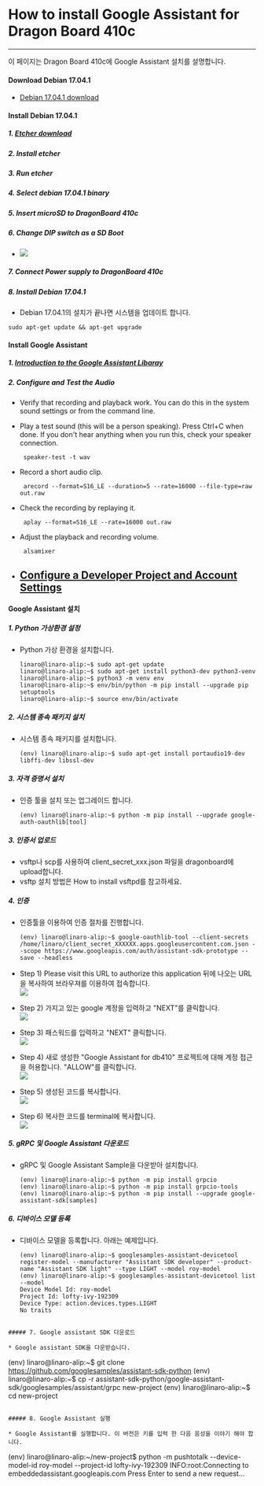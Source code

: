 # How to install Google Assistant for Dragon Board 410c

---

이 페이지는 Dragon Board 410c에 Google Assistant 설치를 설명합니다.

#### Download Debian 17.04.1

* [Debian 17.04.1 download](http://builds.96boards.org/releases/dragonboard410c/linaro/debian/17.04.1/dragonboard410c_sdcard_install_debian-246.zip)

#### Install Debian 17.04.1

##### 1. [Etcher download](https://etcher.io/)

##### 2. Install etcher

##### 3. Run etcher

##### 4. Select debian 17.04.1 binary

##### 5. Insert microSD to DragonBoard 410c

##### 6. Change DIP switch as a SD Boot

* ![](/assets/dragonBoard410c_junper_sdboot.png)

##### 7. Connect Power supply to DragonBoard 410c

##### 8. Install Debian 17.04.1
- Debian 17.04.1의 설치가 끝나면 시스템을 업데이트 합니다.
```
sudo apt-get update && apt-get upgrade
```

#### Install Google Assistant

##### 1. [Introduction to the Google Assistant Libaray](https://developers.google.com/assistant/sdk/guides/library/python/?hl=ko)

##### 2. Configure and Test the Audio

* Verify that recording and playback work. You can do this in the system sound settings or from the command line.
* Play a test sound \(this will be a person speaking\). Press Ctrl+C when done. If you don't hear anything when you run this, check your speaker connection.

  ```
   speaker-test -t wav
  ```

* Record a short audio clip.

  ```
   arecord --format=S16_LE --duration=5 --rate=16000 --file-type=raw out.raw
  ```

* Check the recording by replaying it.

  ```
   aplay --format=S16_LE --rate=16000 out.raw
  ```

* Adjust the playback and recording volume.

  ```
   alsamixer
  ```

* ## [Configure a Developer Project and Account Settings](https://developers.google.com/assistant/sdk/guides/library/python/embed/config-dev-project-and-account?hl=en)

#### Google Assistant 설치

##### 1. Python 가상환경 설정

* Python 가상 환경을 설치합니다.
  ```
  linaro@linaro-alip:~$ sudo apt-get update
  linaro@linaro-alip:~$ sudo apt-get install python3-dev python3-venv
  linaro@linaro-alip:~$ python3 -m venv env
  linaro@linaro-alip:~$ env/bin/python -m pip install --upgrade pip setuptools
  linaro@linaro-alip:~$ source env/bin/activate
  ```

##### 2. 시스템 종속 패키지 설치

* 시스템 종속 패키지를 설치합니다.

  ```
  (env) linaro@linaro-alip:~$ sudo apt-get install portaudio19-dev libffi-dev libssl-dev
  ```

##### 3. 자격 증명서 설치

* 인증 툴을 설치 또는 업그레이드 합니다.
  ```
  (env) linaro@linaro-alip:~$ python -m pip install --upgrade google-auth-oauthlib[tool]
  ```

##### 3. 인증서 업로드

* vsftp나 scp를 사용하여 client\_secret\_xxx.json 파일을 dragonboard에 upload합니다.
* vsftp 설치 방법은 How to install vsftpd를 참고하세요.

##### 4. 인증

* 인증툴을 이용하여 인증 절차를 진행합니다.

  ```
  (env) linaro@linaro-alip:~$ google-oauthlib-tool --client-secrets /home/linaro/client_secret_XXXXXX.apps.googleusercontent.com.json --scope https://www.googleapis.com/auth/assistant-sdk-prototype --save --headless
  ```

* Step 1\) Please visit this URL to authorize this application 뒤에 나오는 URL을 복사하여 브라우져를 이용하여 접속합니다.  
  ![](/assets/dragonBoard_google_assistant_step_1.png)

* Step 2\) 가지고 있는 google 계정을 입력하고 "NEXT"를 클릭합니다.  
  ![](/assets/dragonBoard_google_assistant_step_2.png)

* Step 3\)  패스워드를 입력하고 "NEXT" 클릭합니다.  
  ![](/assets/dragonBoard_google_assistant_step_3.png)

* Step 4\) 새로 생성한 "Google Assistant for db410" 프로젝트에 대해 계정 접근을 허용합니다. "ALLOW"를 클릭합니다.  
  ![](/assets/dragonBoard_google_assistant_step_4.png)

* Step 5\) 생성된 코드를 복사합니다.  
  ![](/assets/dragonBoard_google_assistant_step_5.png)

* Step 6\) 복사한 코드를 terminal에 복사합니다.  
  ![](/assets/dragonBoard_google_assistant_step_6.png)

##### 5. gRPC 및 Google Assistant 다운로드

* gRPC 및 Google Assistant Sample을 다운받아 설치합니다.
  ```
  (env) linaro@linaro-alip:~$ python -m pip install grpcio
  (env) linaro@linaro-alip:~$ python -m pip install grpcio-tools
  (env) linaro@linaro-alip:~$ python -m pip install --upgrade google-assistant-sdk[samples]
  ```

##### 6. 디바이스 모델 등록

* 디바이스 모델을 등록합니다. 아래는 예제입니다.  

  ```
  (env) linaro@linaro-alip:~$ googlesamples-assistant-devicetool register-model --manufacturer "Assistant SDK developer" --product-name "Assistant SDK light" --type LIGHT --model roy-model
  (env) linaro@linaro-alip:~$ googlesamples-assistant-devicetool list --model
  Device Model Id: roy-model
  Project Id: lofty-ivy-192309
  Device Type: action.devices.types.LIGHT
  No traits
```

##### 7. Google assistant SDK 다운로드

* Google assistant SDK을 다운받습니다.
  ```
  (env) linaro@linaro-alip:~$ git clone https://github.com/googlesamples/assistant-sdk-python
  (env) linaro@linaro-alip:~$ cp -r assistant-sdk-python/google-assistant-sdk/googlesamples/assistant/grpc new-project
  (env) linaro@linaro-alip:~$ cd new-project
  ```

##### 8. Google Assistant 실행

* Google Assistant를 실행합니다. 이 버전은 키를 입력 한 다음 음성을 이야기 해야 합니다.
  ```
  (env) linaro@linaro-alip:~/new-project$ python -m pushtotalk --device-model-id roy-model --project-id lofty-ivy-192309
  INFO:root:Connecting to embeddedassistant.googleapis.com
  Press Enter to send a new request...
  ```



